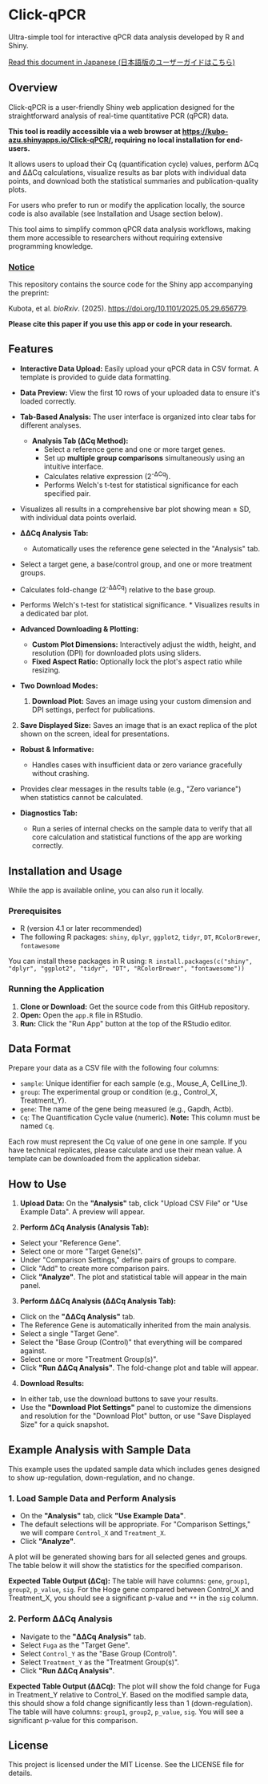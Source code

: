 # Click-qPCR

Ultra-simple tool for interactive qPCR data analysis developed by R and Shiny.

[Read this document in Japanese (日本語版のユーザーガイドはこちら)](README_jp.md)

## Overview

Click-qPCR is a user-friendly Shiny web application designed for the straightforward analysis of real-time quantitative PCR (qPCR) data.

**This tool is readily accessible via a web browser at <https://kubo-azu.shinyapps.io/Click-qPCR/>, requiring no local installation for end-users.**

It allows users to upload their Cq (quantification cycle) values, perform ΔCq and ΔΔCq calculations, visualize results as bar plots with individual data points, and download both the statistical summaries and publication-quality plots.

For users who prefer to run or modify the application locally, the source code is also available (see Installation and Usage section below).

This tool aims to simplify common qPCR data analysis workflows, making them more accessible to researchers without requiring extensive programming knowledge.

### <ins>Notice</ins>

This repository contains the source code for the Shiny app accompanying the preprint:

Kubota, et al. *bioRxiv*. (2025). <https://doi.org/10.1101/2025.05.29.656779>.

**Please cite this paper if you use this app or code in your research.**

## Features

-   **Interactive Data Upload:** Easily upload your qPCR data in CSV format. A template is provided to guide data formatting.

-   **Data Preview:** View the first 10 rows of your uploaded data to ensure it's loaded correctly.

-   **Tab-Based Analysis:** The user interface is organized into clear tabs for different analyses.

    -   **Analysis Tab (ΔCq Method):**
        -   Select a reference gene and one or more target genes.
        -   Set up **multiple group comparisons** simultaneously using an intuitive interface.
        -   Calculates relative expression (2<sup>-ΔCq</sup>).
        -   Performs Welch's t-test for statistical significance for each specified pair.

-   Visualizes all results in a comprehensive bar plot showing mean ± SD, with individual data points overlaid.

-   **ΔΔCq Analysis Tab:**

    -   Automatically uses the reference gene selected in the "Analysis" tab.

-   Select a target gene, a base/control group, and one or more treatment groups.

-   Calculates fold-change (2<sup>-ΔΔCq</sup>) relative to the base group.

-   Performs Welch's t-test for statistical significance. \* Visualizes results in a dedicated bar plot.

-   **Advanced Downloading & Plotting:**

    -   **Custom Plot Dimensions:** Interactively adjust the width, height, and resolution (DPI) for downloaded plots using sliders.
    -   **Fixed Aspect Ratio:** Optionally lock the plot's aspect ratio while resizing.

-   **Two Download Modes:**

    1.  **Download Plot:** Saves an image using your custom dimension and DPI settings, perfect for publications.

2.  **Save Displayed Size:** Saves an image that is an exact replica of the plot shown on the screen, ideal for presentations.

-   **Robust & Informative:**

    -   Handles cases with insufficient data or zero variance gracefully without crashing.

-   Provides clear messages in the results table (e.g., "Zero variance") when statistics cannot be calculated.

-   **Diagnostics Tab:**

    -   Run a series of internal checks on the sample data to verify that all core calculation and statistical functions of the app are working correctly.

## Installation and Usage

While the app is available online, you can also run it locally.

### Prerequisites

-   R (version 4.1 or later recommended)
-   The following R packages: `shiny`, `dplyr`, `ggplot2`, `tidyr`, `DT`, `RColorBrewer`, `fontawesome`

You can install these packages in R using: `R install.packages(c("shiny", "dplyr", "ggplot2", "tidyr", "DT", "RColorBrewer", "fontawesome"))`

### Running the Application

1.  **Clone or Download:** Get the source code from this GitHub repository.
2.  **Open:** Open the `app.R` file in RStudio.
3.  **Run:** Click the "Run App" button at the top of the RStudio editor.

## Data Format

Prepare your data as a CSV file with the following four columns:

-   `sample`: Unique identifier for each sample (e.g., Mouse_A, CellLine_1).
-   `group`: The experimental group or condition (e.g., Control_X, Treatment_Y).
-   `gene`: The name of the gene being measured (e.g., Gapdh, Actb).
-   `Cq`: The Quantification Cycle value (numeric). **Note:** This column must be named `Cq`.

Each row must represent the Cq value of one gene in one sample. If you have technical replicates, please calculate and use their mean value. A template can be downloaded from the application sidebar.

## How to Use

1.  **Upload Data:** On the **"Analysis"** tab, click "Upload CSV File" or "Use Example Data". A preview will appear.

2.  **Perform ΔCq Analysis (Analysis Tab):**

-   Select your "Reference Gene".
-   Select one or more "Target Gene(s)".
-   Under "Comparison Settings," define pairs of groups to compare.
-   Click "Add" to create more comparison pairs.
-   Click **"Analyze"**. The plot and statistical table will appear in the main panel.

3.  **Perform ΔΔCq Analysis (ΔΔCq Analysis Tab):**

-   Click on the **"ΔΔCq Analysis"** tab.
-   The Reference Gene is automatically inherited from the main analysis.
-   Select a single "Target Gene".
-   Select the "Base Group (Control)" that everything will be compared against.
-   Select one or more "Treatment Group(s)".
-   Click **"Run ΔΔCq Analysis"**. The fold-change plot and table will appear.

4.  **Download Results:**

-   In either tab, use the download buttons to save your results.
-   Use the **"Download Plot Settings"** panel to customize the dimensions and resolution for the "Download Plot" button, or use "Save Displayed Size" for a quick snapshot.

## Example Analysis with Sample Data

This example uses the updated sample data which includes genes designed to show up-regulation, down-regulation, and no change.

### 1. Load Sample Data and Perform Analysis

-   On the **"Analysis"** tab, click **"Use Example Data"**.
-   The default selections will be appropriate. For "Comparison Settings," we will compare `Control_X` and `Treatment_X`.
-   Click **"Analyze"**.

A plot will be generated showing bars for all selected genes and groups. The table below it will show the statistics for the specified comparison.

**Expected Table Output (ΔCq):** The table will have columns: `gene`, `group1`, `group2`, `p_value`, `sig`. For the Hoge gene compared between Control_X and Treatment_X, you should see a significant p-value and `**` in the `sig` column.

### 2. Perform ΔΔCq Analysis

-   Navigate to the **"ΔΔCq Analysis"** tab.
-   Select `Fuga` as the "Target Gene".
-   Select `Control_Y` as the "Base Group (Control)".
-   Select `Treatment_Y` as the "Treatment Group(s)".
-   Click **"Run ΔΔCq Analysis"**.

**Expected Table Output (ΔΔCq):** The plot will show the fold change for Fuga in Treatment_Y relative to Control_Y. Based on the modified sample data, this should show a fold change significantly less than 1 (down-regulation). The table will have columns: `group1`, `group2`, `p_value`, `sig`. You will see a significant p-value for this comparison.

## License

This project is licensed under the MIT License. See the LICENSE file for details.
